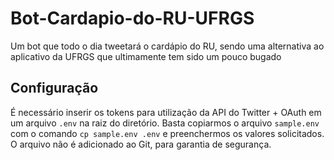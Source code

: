 # Bot-Cardapio-do-RU-UFRGS

Um bot que todo o dia tweetará o cardápio do RU, sendo uma alternativa
ao aplicativo da UFRGS que ultimamente tem sido um pouco bugado

## Configuração

É necessário inserir os tokens para utilização da API do Twitter + OAuth em
um arquivo `.env` na raiz do diretório. Basta copiarmos o arquivo `sample.env`
com o comando `cp sample.env .env` e preenchermos os valores solicitados.
O arquivo não é adicionado ao Git, para garantia de segurança.
